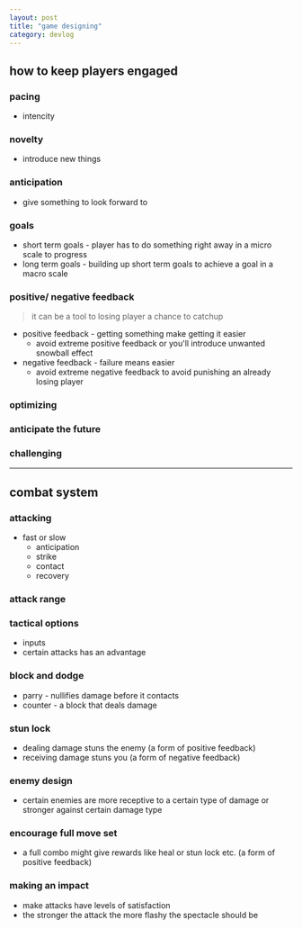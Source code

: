 ```yaml
---
layout: post
title: "game designing"
category: devlog
---
```


## how to keep players engaged

### pacing

- intencity

### novelty

- introduce new things

### anticipation

- give something to look forward to

### goals

- short term goals - player has to do something right away in a micro scale to progress
- long term goals - building up short term goals to achieve a goal in a macro scale

### positive/ negative feedback

> it can be a tool to losing player a chance to catchup

- positive feedback - getting something make getting it easier
  - avoid extreme positive feedback or you'll introduce unwanted snowball effect
- negative feedback - failure means easier
  - avoid extreme negative feedback to avoid punishing an already losing player

### optimizing

### anticipate the future

### challenging

---

## combat system

### attacking

- fast or slow
  - anticipation
  - strike
  - contact
  - recovery

### attack range

### tactical options

- inputs
- certain attacks has an advantage

### block and dodge

- parry - nullifies damage before it contacts
- counter - a block that deals damage

### stun lock

- dealing damage stuns the enemy (a form of positive feedback)
- receiving damage stuns you (a form of negative feedback)

### enemy design

- certain enemies are more receptive to a certain type of damage or stronger against certain damage type

### encourage full move set

- a full combo might give rewards like heal or stun lock etc. (a form of positive feedback)

### making an impact

- make attacks have levels of satisfaction
- the stronger the attack the more flashy the spectacle should be
